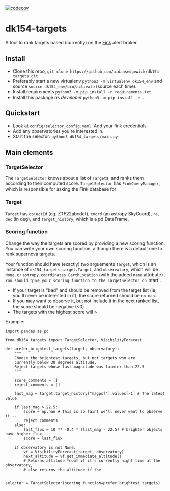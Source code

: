 [![codecov](https://codecov.io/gh/aidansedgewick/dk154-targets/branch/main/graph/badge.svg?token=RKGJ98TT9I)](https://codecov.io/gh/aidansedgewick/dk154-targets)

# dk154-targets

A tool to rank targets based (currently) on the [Fink](https://fink-broker.org) alert broker.

## Install

- Clone this repo, `git clone https://github.com/aidansedgewick/dk154-targets.git`
- Preferably start a new virtualenv `python3 -m virtualenv dk154_env` and source `source dk154_env/bin/activate`
    (source each time).
- Install requirements `python3 -m pip install -r requirements.txt`
- Install this package *as developer* `python3 -m pip install -e .`

## Quickstart

- Look at `config/selector_config.yaml`. Add your fink credentials
- Add any observatories you're interested in.
- Start the selector: `python3 dk154_targets/main.py`

## Main elements

### TargetSelector

The `TargetSelector` knows about a list of `Target`s, and ranks them according to their computed score.
`TargetSelector` has `FinkQueryManager`, which is responsible for asking the Fink database for 

### Target

`Target` has `objectId` (eg. ZTF22abcdef), `coord` (an astropy SkyCoord), `ra`, `dec` (in deg), and `target_history`,
which is a pd.DataFrame.

### Scoring function

Change the way the targets are scored by providing a new scoring function.
You can write your own scoring function, although there is a default one to rank supernova targets.

Your function should have (exactly) two arguements `target`, which is an instance of `dk154_targets.target.Target`,
and `observatory`, which will be `None`, or `astropy.coordinates.EarthLocation` (with the added `name` attribute`).
You should give your scoring function to the TargetSelector on `start`.

- If your target is "bad" and should be removed from the target list
(ie, you'll never be interested in it), the score returned should be `np.nan`.
- If you may want to observe it, but not include it in the next ranked list, the score should be negative (<0)
- The targets with the highest score will  >


Example:

```
import pandas as pd

from dk154_targets import TargetSelector, VisibilityForecast

def prefer_brightest_targets(target, observatory):
    """
    Choose the brightest targets, but not targets who are 
    currently below 30 degrees altitude.
    Reject targets whose last magnitude was fainter than 22.5
    """

    score_comments = []
    reject_comments = []

    last_mag = target.target_history["magpsf"].values[-1] # The latest value

    if last_mag > 22.5:
        score = np.nan # This is so faint we'll never want to observe it...
        reject_comments
    else:
        last_flux = 10 ** -0.4 * (last_mag - 22.5) # brighter objects have higher flux.
        score = last_flux

    if observatory is not None:
        vf = VisibilityForecast(target, observatory) 
        next_altitude = vf.get_immediate_altitude() 
        # Returns altitude *now* if it's currently night time at the observatory,
        # else returns the altitude if the 


selector = TargetSelector(scoring_function=prefer_brightest_targets)

```














